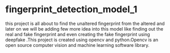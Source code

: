 # fingerprint_detection_model_1
this project is all about to find the unaltered fingerprint from the altered and later on we will be adding few more idea into this model like finding out the real and fake fingerprint and even creating the fake fingerprint using deepfake .This project is created using opencv and python.Opencv is an open source computer vision and machine learning software library.
